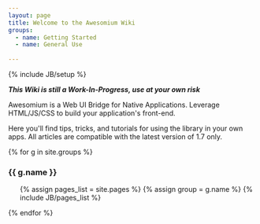 ```yaml
---
layout: page
title: Welcome to the Awesomium Wiki
groups:
  - name: Getting Started
  - name: General Use
  
---
```

{% include JB/setup %}

___This Wiki is still a Work-In-Progress, use at your own risk___

Awesomium is a Web UI Bridge for Native Applications. Leverage HTML/JS/CSS to build your application's front-end.

Here you'll find tips, tricks, and tutorials for using the library in your own apps. All articles are compatible with the latest version of 1.7 only.

{% for g in site.groups %}
### {{ g.name }}
<ul>
  {% assign pages_list = site.pages %}
  {% assign group = g.name %}
  {% include JB/pages_list %}
</ul>
{% endfor %}